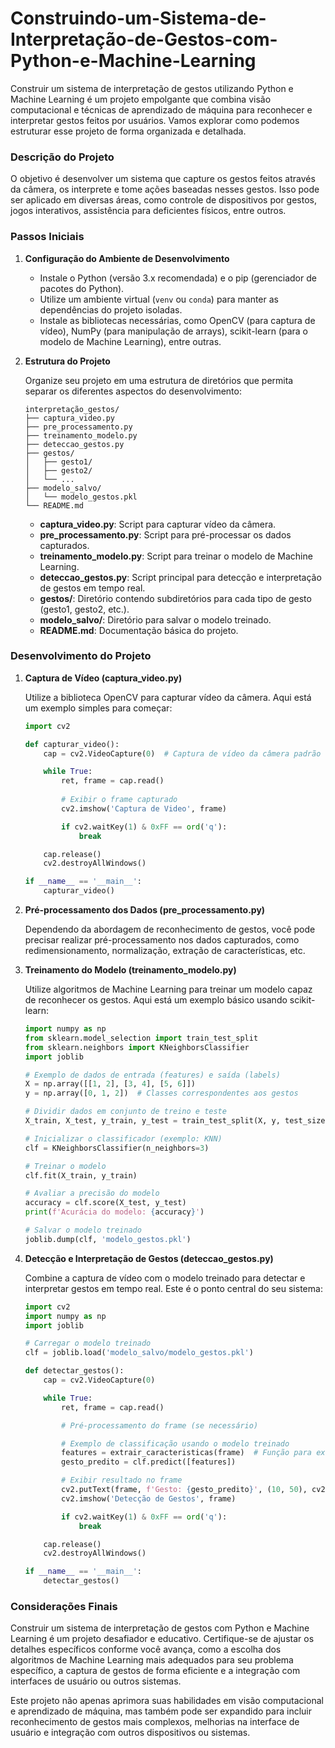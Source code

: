 # Construindo-um-Sistema-de-Interpretação-de-Gestos-com-Python-e-Machine-Learning

Construir um sistema de interpretação de gestos utilizando Python e Machine Learning é um projeto empolgante que combina visão computacional e técnicas de aprendizado de máquina para reconhecer e interpretar gestos feitos por usuários. Vamos explorar como podemos estruturar esse projeto de forma organizada e detalhada.

### Descrição do Projeto

O objetivo é desenvolver um sistema que capture os gestos feitos através da câmera, os interprete e tome ações baseadas nesses gestos. Isso pode ser aplicado em diversas áreas, como controle de dispositivos por gestos, jogos interativos, assistência para deficientes físicos, entre outros.

### Passos Iniciais

1. **Configuração do Ambiente de Desenvolvimento**

   - Instale o Python (versão 3.x recomendada) e o pip (gerenciador de pacotes do Python).
   - Utilize um ambiente virtual (`venv` ou `conda`) para manter as dependências do projeto isoladas.
   - Instale as bibliotecas necessárias, como OpenCV (para captura de vídeo), NumPy (para manipulação de arrays), scikit-learn (para o modelo de Machine Learning), entre outras.

2. **Estrutura do Projeto**

   Organize seu projeto em uma estrutura de diretórios que permita separar os diferentes aspectos do desenvolvimento:

   ```
   interpretação_gestos/
   ├── captura_video.py
   ├── pre_processamento.py
   ├── treinamento_modelo.py
   ├── deteccao_gestos.py
   ├── gestos/
   │   ├── gesto1/
   │   ├── gesto2/
   │   └── ...
   ├── modelo_salvo/
   │   └── modelo_gestos.pkl
   └── README.md
   ```

   - **captura_video.py**: Script para capturar vídeo da câmera.
   - **pre_processamento.py**: Script para pré-processar os dados capturados.
   - **treinamento_modelo.py**: Script para treinar o modelo de Machine Learning.
   - **deteccao_gestos.py**: Script principal para detecção e interpretação de gestos em tempo real.
   - **gestos/**: Diretório contendo subdiretórios para cada tipo de gesto (gesto1, gesto2, etc.).
   - **modelo_salvo/**: Diretório para salvar o modelo treinado.
   - **README.md**: Documentação básica do projeto.

### Desenvolvimento do Projeto

1. **Captura de Vídeo (captura_video.py)**

   Utilize a biblioteca OpenCV para capturar vídeo da câmera. Aqui está um exemplo simples para começar:

   ```python
   import cv2

   def capturar_video():
       cap = cv2.VideoCapture(0)  # Captura de vídeo da câmera padrão

       while True:
           ret, frame = cap.read()
           
           # Exibir o frame capturado
           cv2.imshow('Captura de Video', frame)

           if cv2.waitKey(1) & 0xFF == ord('q'):
               break

       cap.release()
       cv2.destroyAllWindows()

   if __name__ == '__main__':
       capturar_video()
   ```

2. **Pré-processamento dos Dados (pre_processamento.py)**

   Dependendo da abordagem de reconhecimento de gestos, você pode precisar realizar pré-processamento nos dados capturados, como redimensionamento, normalização, extração de características, etc.

3. **Treinamento do Modelo (treinamento_modelo.py)**

   Utilize algoritmos de Machine Learning para treinar um modelo capaz de reconhecer os gestos. Aqui está um exemplo básico usando scikit-learn:

   ```python
   import numpy as np
   from sklearn.model_selection import train_test_split
   from sklearn.neighbors import KNeighborsClassifier
   import joblib

   # Exemplo de dados de entrada (features) e saída (labels)
   X = np.array([[1, 2], [3, 4], [5, 6]])
   y = np.array([0, 1, 2])  # Classes correspondentes aos gestos

   # Dividir dados em conjunto de treino e teste
   X_train, X_test, y_train, y_test = train_test_split(X, y, test_size=0.2, random_state=42)

   # Inicializar o classificador (exemplo: KNN)
   clf = KNeighborsClassifier(n_neighbors=3)

   # Treinar o modelo
   clf.fit(X_train, y_train)

   # Avaliar a precisão do modelo
   accuracy = clf.score(X_test, y_test)
   print(f'Acurácia do modelo: {accuracy}')

   # Salvar o modelo treinado
   joblib.dump(clf, 'modelo_gestos.pkl')
   ```

4. **Detecção e Interpretação de Gestos (deteccao_gestos.py)**

   Combine a captura de vídeo com o modelo treinado para detectar e interpretar gestos em tempo real. Este é o ponto central do seu sistema:

   ```python
   import cv2
   import numpy as np
   import joblib

   # Carregar o modelo treinado
   clf = joblib.load('modelo_salvo/modelo_gestos.pkl')

   def detectar_gestos():
       cap = cv2.VideoCapture(0)

       while True:
           ret, frame = cap.read()

           # Pré-processamento do frame (se necessário)

           # Exemplo de classificação usando o modelo treinado
           features = extrair_caracteristicas(frame)  # Função para extrair características
           gesto_predito = clf.predict([features])

           # Exibir resultado no frame
           cv2.putText(frame, f'Gesto: {gesto_predito}', (10, 50), cv2.FONT_HERSHEY_SIMPLEX, 1, (0, 255, 0), 2)
           cv2.imshow('Detecção de Gestos', frame)

           if cv2.waitKey(1) & 0xFF == ord('q'):
               break

       cap.release()
       cv2.destroyAllWindows()

   if __name__ == '__main__':
       detectar_gestos()
   ```

### Considerações Finais

Construir um sistema de interpretação de gestos com Python e Machine Learning é um projeto desafiador e educativo. Certifique-se de ajustar os detalhes específicos conforme você avança, como a escolha dos algoritmos de Machine Learning mais adequados para seu problema específico, a captura de gestos de forma eficiente e a integração com interfaces de usuário ou outros sistemas.

Este projeto não apenas aprimora suas habilidades em visão computacional e aprendizado de máquina, mas também pode ser expandido para incluir reconhecimento de gestos mais complexos, melhorias na interface de usuário e integração com outros dispositivos ou sistemas.

